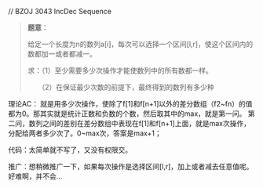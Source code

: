 // BZOJ 3043 IncDec Sequence

> **题意**：
> 
> 给定一个长度为n的数列a[i]，每次可以选择一个区间[l,r]，使这个区间内的数都加一或者都减一。
> 
> 求：（1）至少需要多少次操作才能使数列中的所有数都一样。
> 
> 　　（2）在保证最少次数的前提下，最终得到的数列有多少种

理论AC：
就是用多少次操作，使除了f[1]和f[n+1]以外的差分数组（f2~fn）的值都为0。那其实就是统计正数和负数的个数，然后取其中的max，就是第一问。
第二问，数列之间的差别在差分数组中表现在f[1]和f[n+1]上面，就是max次操作，分配给两者多少次了。0~max次，答案是max+1；

代码：太简单就不写了，又没有权限交。

推广：想稍微推广一下，如果每次操作是选择区间[l,r]，加上或者减去任意值呢。
好难啊，并不会...
